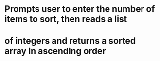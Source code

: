 # Prompts user to enter the number of items to sort, then reads a list

# of integers and returns a sorted array in ascending order
